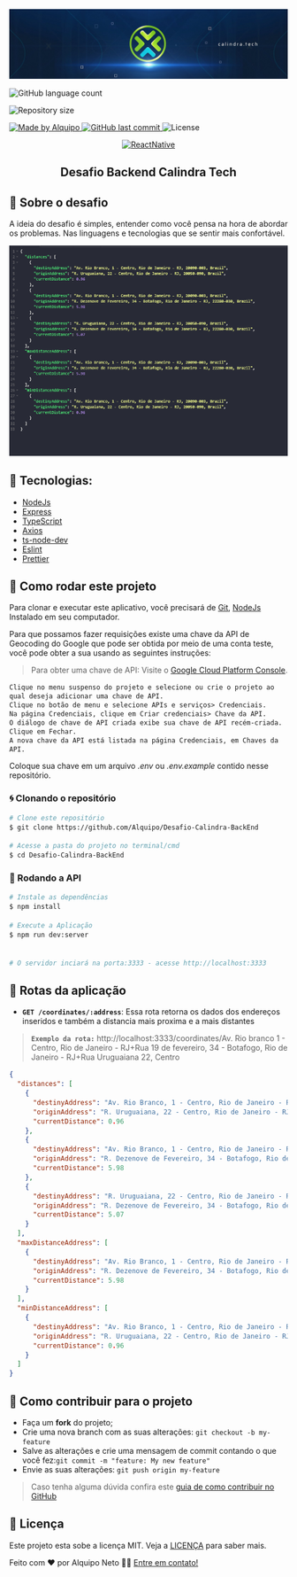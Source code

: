 <img alt="GoStack" src=".github/banner.jpeg" />

<p align="center">

<img alt="GitHub language count" src="https://img.shields.io/github/languages/count/Alquipo/Desafio-Calindra-BackEnd
">

<img alt="Repository size" src="https://img.shields.io/github/repo-size/Alquipo/Desafio-Calindra-BackEnd
">

<a href="https://www.linkedin.com/in/alquiponeto/">
    <img alt="Made by Alquipo" src="https://img.shields.io/badge/made%20by-AlquipoNeto-blue">
</a>

<a href="https://github.com/Alquipo/Desafio-Calindra-BackEnd/commits/master">
    <img alt="GitHub last commit" src="https://img.shields.io/github/last-commit/Alquipo/Desafio-Calindra-BackEnd
?color=blue">
</a>

<img alt="License" src="https://img.shields.io/badge/license-MIT-brightgreen?color=blue">
</p>

<p align="center">

<a target="_blank" href="https://nodejs.org/">
    <img alt="ReactNative" src="https://img.shields.io/static/v1?color=brightgreen&label=Node&message=JS&?style=plastic&logo=Node.js">
  </a>

</p>
<h2 align="center">
  Desafio Backend Calindra Tech
</h2>

## 🚀 Sobre o desafio

A ideia do desafio é simples, entender como você pensa na hora de abordar os
problemas. Nas linguagens e tecnologias que se sentir mais confortável.

<p align="center">

  <img  alt="Test" title="Test" src=".github/test.png"  />
</p>

## 🔨 Tecnologias:

- [NodeJs][nodejs]
- [Express][express]
- [TypeScript](https://www.typescriptlang.org/)
- [Axios](https://github.com/axios/axios)
- [ts-node-dev](https://www.npmjs.com/package/ts-node-dev)
- [Eslint](https://eslint.org/)
- [Prettier]()

## 🚀 Como rodar este projeto

Para clonar e executar este aplicativo, você precisará de [Git](https://git-scm.com), [NodeJs][nodejs] Instalado em seu computador.

Para que possamos fazer requisições existe uma chave da API de Geocoding do Google que pode ser obtida por meio de uma conta teste, você pode obter a sua usando as seguintes instruções:

> Para obter uma chave de API: Visite o [Google Cloud Platform Console](https://console.cloud.google.com/).

    Clique no menu suspenso do projeto e selecione ou crie o projeto ao qual deseja adicionar uma chave de API.
    Clique no botão de menu e selecione APIs e serviços> Credenciais.
    Na página Credenciais, clique em Criar credenciais> Chave da API.
    O diálogo de chave de API criada exibe sua chave de API recém-criada. Clique em Fechar.
    A nova chave da API está listada na página Credenciais, em Chaves da API.

Coloque sua chave em um arquivo _.env_ ou _.*env.example*_ contido nesse repositório.

### 🌀 Clonando o repositório

```bash
# Clone este repositório
$ git clone https://github.com/Alquipo/Desafio-Calindra-BackEnd

# Acesse a pasta do projeto no terminal/cmd
$ cd Desafio-Calindra-BackEnd
```

### 🎲 Rodando a API

```bash
# Instale as dependências
$ npm install

# Execute a Aplicação
$ npm run dev:server


# O servidor inciará na porta:3333 - acesse http://localhost:3333
```

## 🔑 Rotas da aplicação

- **`GET /coordinates/:address`**: Essa rota retorna os dados dos endereços inseridos e também a distancia mais proxima e a mais distantes

> **`Exemplo da rota:`** http://localhost:3333/coordinates/Av. Rio branco 1 - Centro, Rio de Janeiro - RJ+Rua 19 de fevereiro, 34 - Botafogo, Rio de Janeiro - RJ+Rua Uruguaiana 22, Centro

```json
{
  "distances": [
    {
      "destinyAddress": "Av. Rio Branco, 1 - Centro, Rio de Janeiro - RJ, 20090-003, Brazil",
      "originAddress": "R. Uruguaiana, 22 - Centro, Rio de Janeiro - RJ, 20050-090, Brazil",
      "currentDistance": 0.96
    },
    {
      "destinyAddress": "Av. Rio Branco, 1 - Centro, Rio de Janeiro - RJ, 20090-003, Brazil",
      "originAddress": "R. Dezenove de Fevereiro, 34 - Botafogo, Rio de Janeiro - RJ, 22280-030, Brazil",
      "currentDistance": 5.98
    },
    {
      "destinyAddress": "R. Uruguaiana, 22 - Centro, Rio de Janeiro - RJ, 20050-090, Brazil",
      "originAddress": "R. Dezenove de Fevereiro, 34 - Botafogo, Rio de Janeiro - RJ, 22280-030, Brazil",
      "currentDistance": 5.07
    }
  ],
  "maxDistanceAddress": [
    {
      "destinyAddress": "Av. Rio Branco, 1 - Centro, Rio de Janeiro - RJ, 20090-003, Brazil",
      "originAddress": "R. Dezenove de Fevereiro, 34 - Botafogo, Rio de Janeiro - RJ, 22280-030, Brazil",
      "currentDistance": 5.98
    }
  ],
  "minDistanceAddress": [
    {
      "destinyAddress": "Av. Rio Branco, 1 - Centro, Rio de Janeiro - RJ, 20090-003, Brazil",
      "originAddress": "R. Uruguaiana, 22 - Centro, Rio de Janeiro - RJ, 20050-090, Brazil",
      "currentDistance": 0.96
    }
  ]
}
```

## 🤔 Como contribuir para o projeto

- Faça um **fork** do projeto;
- Crie uma nova branch com as suas alterações: `git checkout -b my-feature`
- Salve as alterações e crie uma mensagem de commit contando o que você fez:`git commit -m "feature: My new feature"`
- Envie as suas alterações: `git push origin my-feature`

> Caso tenha alguma dúvida confira este [guia de como contribuir no GitHub](https://github.com/firstcontributions/first-contributions)

## 📝 Licença

Este projeto esta sobe a licença MIT. Veja a [LICENÇA][license] para saber mais.

Feito com ❤️ por Alquipo Neto 👋🏽 [Entre em contato!](https://www.linkedin.com/in/alquiponeto/)

[nodejs]: https://nodejs.org/
[express]: https://expressjs.com/
[uuidv4]: https://www.npmjs.com/package/uuidv4
[nodemon]: https://www.npmjs.com/package/nodemon
[rs]: https://rocketseat.com.br
[license]: https://opensource.org/licenses/MIT
